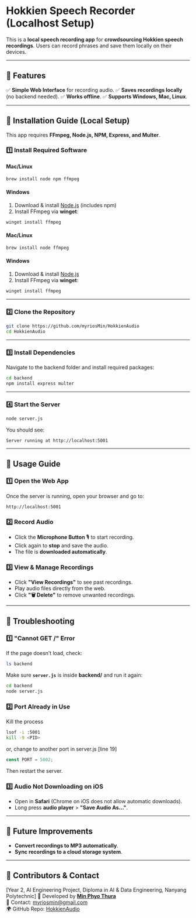 # Hokkien Speech Recorder (Localhost Setup)

This is a **local speech recording app** for **crowdsourcing Hokkien speech recordings**. Users can record phrases and save them locally on their devices.

---

## 📌 Features
✅ **Simple Web Interface** for recording audio.
✅ **Saves recordings locally** (no backend needed).
✅ **Works offline**.
✅ **Supports Windows, Mac, Linux**.

---

## 🔹 Installation Guide (Local Setup)
This app requires **FFmpeg, Node.js, NPM, Express, and Multer**.

### **1️⃣ Install Required Software**
#### **Mac/Linux**
```sh
brew install node npm ffmpeg
```
#### **Windows**
1. Download & install [Node.js](https://nodejs.org/en/download/) (includes npm)
2. Install FFmpeg via **winget**:
```sh
winget install ffmpeg
```
#### **Mac/Linux**
```sh
brew install node ffmpeg
```
#### **Windows**
1. Download & install [Node.js](https://nodejs.org/en/download/)
2. Install FFmpeg via **winget**:
```sh
winget install ffmpeg
```

---

### **2️⃣ Clone the Repository**
```sh
git clone https://github.com/myriosMin/HokkienAudio
cd HokkienAudio
```

---

### **3️⃣ Install Dependencies**
Navigate to the backend folder and install required packages:
```sh
cd backend
npm install express multer
```

---

### **4️⃣ Start the Server**
```sh
node server.js
```
You should see:
```
Server running at http://localhost:5001
```

---

## 🔹 Usage Guide
### **1️⃣ Open the Web App**
Once the server is running, open your browser and go to:
```
http://localhost:5001
```

### **2️⃣ Record Audio**
- Click the **Microphone Button** 🎙 to start recording.
- Click again to **stop** and save the audio.
- The file is **downloaded automatically**.

### **3️⃣ View & Manage Recordings**
- Click **"View Recordings"** to see past recordings.
- Play audio files directly from the web.
- Click **"🗑 Delete"** to remove unwanted recordings.

---

## 📌 Troubleshooting
### **1️⃣ "Cannot GET /" Error**
If the page doesn’t load, check:
```sh
ls backend
```
Make sure **`server.js`** is inside **backend/** and run it again:
```sh
cd backend
node server.js
```

### **2️⃣ Port Already in Use**
Kill the process
```sh
lsof -i :5001
kill -9 <PID>
```
or, change to another port in server.js [line 19]
```js
const PORT = 5002;
```
Then restart the server.

### **3️⃣ Audio Not Downloading on iOS**
- Open in **Safari** (Chrome on iOS does not allow automatic downloads).
- Long press **audio player** > **"Save Audio As..."**.

---

## 🎯 Future Improvements
- **Convert recordings to MP3 automatically**.
- **Sync recordings to a cloud storage system**.

---

## **🔗 Contributors & Contact**
[Year 2, AI Engineering Project, Diploma in AI & Data Engineering, Nanyang Polytechnic]
👤 Developed by [**Min Phyo Thura**](https://github.com/myriosMin)    
📧 Contact: [myriosmin@gmail.com](mailto:myriosmin@example.com)  
🌍 GitHub Repo: [HokkienAudio](https://github.com/myriosMin/HokkienAudio)  

